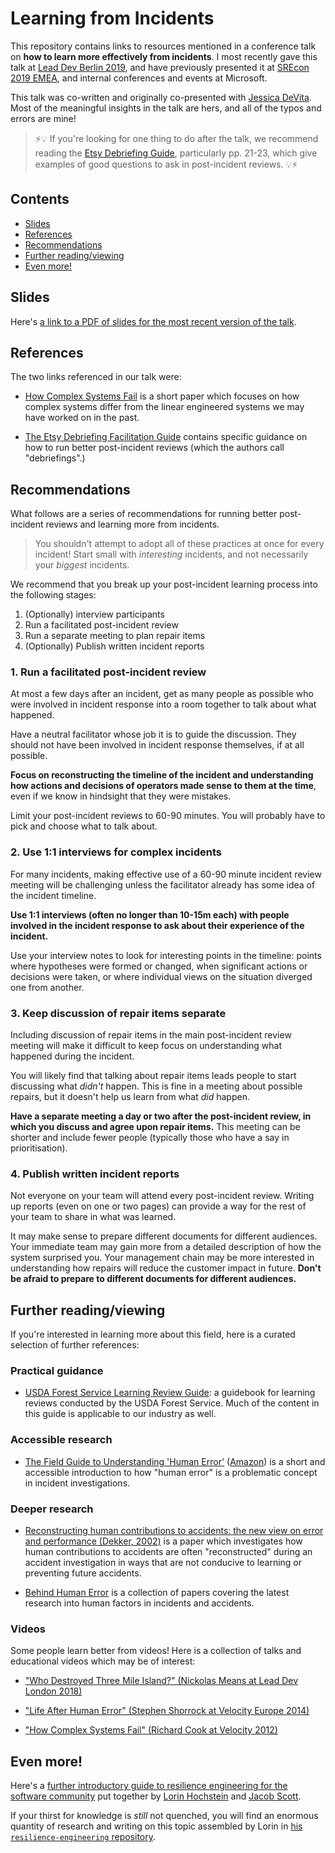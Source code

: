 # Learning from Incidents

This repository contains links to resources mentioned in a conference talk on
**how to learn more effectively from incidents**. I most recently gave this
talk at [Lead Dev Berlin 2019], and have previously presented it at [SREcon 2019
EMEA], and internal conferences and events at Microsoft.

This talk was co-written and originally co-presented with [Jessica
DeVita](https://twitter.com/ubergeekgirl). Most of the meaningful insights in
the talk are hers, and all of the typos and errors are mine!

> ⚡💡 If you're looking for one thing to do after the talk, we recommend
> reading the [Etsy Debriefing Guide], particularly pp. 21-23, which give
> examples of good questions to ask in post-incident reviews. 💡⚡

[Lead Dev Berlin 2019]: https://berlin2019.theleaddeveloper.com/talks#nick-stenning
[SREcon 2019 EMEA]: https://www.usenix.org/conference/srecon19emea/presentation/stenning
[Etsy Debriefing Guide]: https://aka.ms/etsydebriefing

## Contents

  * [Slides](#slides)
  * [References](#references)
  * [Recommendations](#recommendations)
  * [Further reading/viewing](#further-readingviewing)
  * [Even more!](#even-more)

## Slides

Here's [a link to a PDF of slides for the most recent version of the talk][slides].

[slides]: 2019-12-learning-from-incidents.pdf

## References

The two links referenced in our talk were:

- [How Complex Systems Fail](https://aka.ms/csfail) is a short paper which
  focuses on how complex systems differ from the linear engineered systems we
  may have worked on in the past.

- [The Etsy Debriefing Facilitation Guide](https://aka.ms/etsydebriefing)
  contains specific guidance on how to run better post-incident reviews (which
  the authors call "debriefings".)

## Recommendations

What follows are a series of recommendations for running better post-incident
reviews and learning more from incidents.

> You shouldn't attempt to adopt all of these practices at once for every
> incident! Start small with _interesting_ incidents, and not necessarily your
> _biggest_ incidents.

We recommend that you break up your post-incident learning process into the
following stages:

1. (Optionally) interview participants
2. Run a facilitated post-incident review
3. Run a separate meeting to plan repair items
4. (Optionally) Publish written incident reports

### 1. Run a facilitated post-incident review

   At most a few days after an incident, get as many people as possible who
   were involved in incident response into a room together to talk about what
   happened.

   Have a neutral facilitator whose job it is to guide the discussion. They
   should not have been involved in incident response themselves, if at all
   possible.

   **Focus on reconstructing the timeline of the incident and understanding
   how actions and decisions of operators made sense to them at the time**,
   even if we know in hindsight that they were mistakes.

   Limit your post-incident reviews to 60-90 minutes. You will probably have
   to pick and choose what to talk about.

### 2. Use 1:1 interviews for complex incidents

   For many incidents, making effective use of a 60-90 minute incident review
   meeting will be challenging unless the facilitator already has some idea
   of the incident timeline.

   **Use 1:1 interviews (often no longer than 10-15m each) with people
   involved in the incident response to ask about their experience of the
   incident.**

   Use your interview notes to look for interesting points in the timeline:
   points where hypotheses were formed or changed, when significant actions
   or decisions were taken, or where individual views on the situation
   diverged one from another.

### 3. Keep discussion of repair items separate

   Including discussion of repair items in the main post-incident review
   meeting will make it difficult to keep focus on understanding what
   happened during the incident.

   You will likely find that talking about repair items leads people to start
   discussing what *didn't* happen. This is fine in a meeting about possible
   repairs, but it doesn't help us learn from what *did* happen.

   **Have a separate meeting a day or two after the post-incident review, in
   which you discuss and agree upon repair items.** This meeting can be
   shorter and include fewer people (typically those who have a say in
   prioritisation).

### 4. Publish written incident reports

   Not everyone on your team will attend every post-incident review. Writing
   up reports (even on one or two pages) can provide a way for the rest of
   your team to share in what was learned.

   It may make sense to prepare different documents for different audiences.
   Your immediate team may gain more from a detailed description of how the
   system surprised you. Your management chain may be more interested in
   understanding how repairs will reduce the customer impact in future.
   **Don't be afraid to prepare to different documents for different
   audiences.**

## Further reading/viewing

If you're interested in learning more about this field, here is a curated
selection of further references:

### Practical guidance

- [USDA Forest Service Learning Review
  Guide](https://aka.ms/usdalearningreviews): a guidebook for learning reviews
  conducted by the USDA Forest Service. Much of the content in this guide is
  applicable to our industry as well.

### Accessible research

- [The Field Guide to Understanding 'Human
  Error'](https://www.oreilly.com/library/view/the-field-guide/9781317031833/)
  ([Amazon](https://www.amazon.com/Field-Guide-Understanding-Human-Error/dp/1472439058))
  is a short and accessible introduction to how "human error" is a
  problematic concept in incident investigations.

### Deeper research

- [Reconstructing human contributions to accidents: the new view on error and
  performance (Dekker,
  2002)](https://www.sciencedirect.com/science/article/pii/S0022437502000324)
  is a paper which investigates how human contributions to accidents are
  often "reconstructed" during an accident investigation in ways that are not
  conducive to learning or preventing future accidents.

- [Behind Human
  Error](https://www.amazon.com/Behind-Human-Error-David-Woods/dp/0754678342)
  is a collection of papers covering the latest research into human factors
  in incidents and accidents.

### Videos

Some people learn better from videos! Here is a collection of talks and
educational videos which may be of interest:

- ["Who Destroyed Three Mile Island?" (Nickolas Means at Lead Dev London 2018)](https://www.youtube.com/watch?v=hMk6rF4Tzsg)

- ["Life After Human Error" (Stephen Shorrock at Velocity Europe 2014)](https://www.youtube.com/watch?v=STU3Or6ZU60)

- ["How Complex Systems Fail" (Richard Cook at Velocity 2012)](https://www.youtube.com/watch?v=2S0k12uZR14)

## Even more!

Here's a [further introductory guide to resilience engineering for the
software community](https://github.com/res-eng/resilience-for-software) put
together by [Lorin Hochstein](https://twitter.com/lhochstein) and [Jacob
Scott](https://twitter.com/jhscott).

If your thirst for knowledge is _still_ not quenched, you will find an
enormous quantity of research and writing on this topic assembled by Lorin in [his `resilience-engineering` repository](https://github.com/lorin/resilience-engineering/blob/master/intro.md).